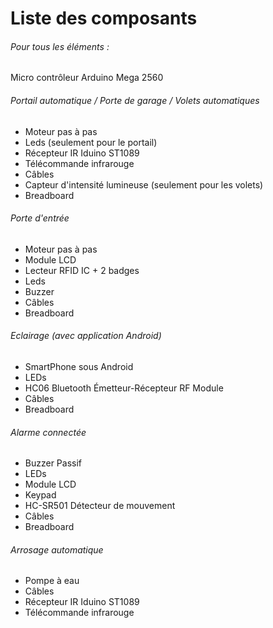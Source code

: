 <h1>Liste des composants</h1>
<h6> Pour tous les éléments : </h6> 
<p> Micro contrôleur Arduino Mega 2560 </p>
<h6> Portail automatique / Porte de garage / Volets automatiques</h6>
<ul> 
	<li>Moteur pas à pas</li>
	<li>Leds (seulement pour le portail)</li>
	<li>Récepteur IR Iduino ST1089</li>
	<li>Télécommande infrarouge</li>
	<li>Câbles</li>
	<li>Capteur d'intensité lumineuse (seulement pour les volets)</li>
	<li>Breadboard</li>
</ul>
<h6> Porte d'entrée </h6>
<ul> 
	<li>Moteur pas à pas</li>
	<li>Module LCD</li>
	<li>Lecteur RFID IC + 2 badges</li>
	<li>Leds</li>
	<li>Buzzer</li>
	<li>Câbles</li>
	<li>Breadboard</li>
</ul>
<h6> Eclairage (avec application Android)</h6>
<ul> 
	<li>SmartPhone sous Android</li>
	<li>LEDs</li>
	<li>HC06 Bluetooth Émetteur-Récepteur RF Module</li>
	<li>Câbles</li>
	<li>Breadboard</li>
</ul>
<h6> Alarme connectée </h6>
<ul> 
	<li>Buzzer Passif</li>
	<li>LEDs</li>
	<li>Module LCD</li>
	<li>Keypad</li>
	<li>HC-SR501 Détecteur de mouvement</li>
	<li>Câbles</li>
	<li>Breadboard</li>
</ul>
<h6> Arrosage automatique </h6>
<ul> 
	<li> Pompe à eau </li>
	<li> Câbles </li>
	<li>Récepteur IR Iduino ST1089</li>
	<li>Télécommande infrarouge</li>
</ul>



